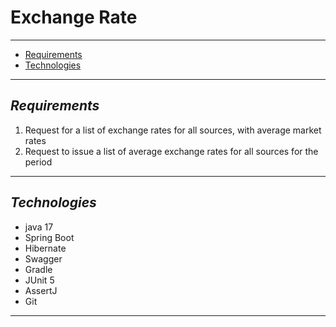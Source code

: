 # Exchange Rate

---
* [Requirements](#general-info)
* [Technologies](#technologies)
---

## ***Requirements***

1. Request for a list of exchange rates for all sources, with average
   market rates
2. Request to issue a list of average exchange rates for all sources for
   the period
---

## ***Technologies***
- java 17
- Spring Boot
- Hibernate
- Swagger
- Gradle
- JUnit 5
- AssertJ
- Git
---